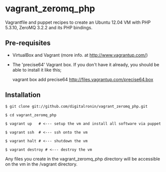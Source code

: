 vagrant_zeromq_php
==================

Vagrantfile and puppet recipes to create an Ubuntu 12.04 VM with PHP 5.3.10, ZeroMQ 3.2.2 and its PHP bindings.

Pre-requisites
--------------

* VirtualBox and Vagrant (more info. at http://www.vagrantup.com/)

* The 'precise64' Vagrant box. If you don't have it already, you should be able to install it like this;

    vagrant box add precise64 http://files.vagrantup.com/precise64.box

Installation
------------

    $ git clone git://github.com/digitalronin/vagrant_zeromq_php.git

    $ cd vagrant_zeromq_php

    $ vagrant up   # <--- setup the vm and install all software via puppet

    $ vagrant ssh  # <--- ssh onto the vm

    $ vagrant halt # <--- shutdown the vm

    $ vagrant destroy # <--- destroy the vm

Any files you create in the vagrant_zeromq_php directory will be accessible on the vm in the /vagrant directory.
